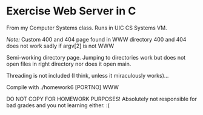 # Exercise Web Server in C

From my Computer Systems class. Runs in UIC CS Systems VM.

*Note:* Custom 400 and 404 page found in WWW directory
400 and 404 does not work sadly if argv[2] is not WWW

Semi-working directory page.
Jumping to directories work but does not open files in right directory nor does it open main.

Threading is not included (I think, unless it miraculously works)...

Compile with ./homework6 [PORTNO] WWW

DO NOT COPY FOR HOMEWORK PURPOSES! Absolutely not responsible for bad grades and you not learning either. :(
